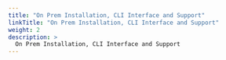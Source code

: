 ```yaml
---
title: "On Prem Installation, CLI Interface and Support"
linkTitle: "On Prem Installation, CLI Interface and Support"
weight: 2
description: >
  On Prem Installation, CLI Interface and Support
---
```

